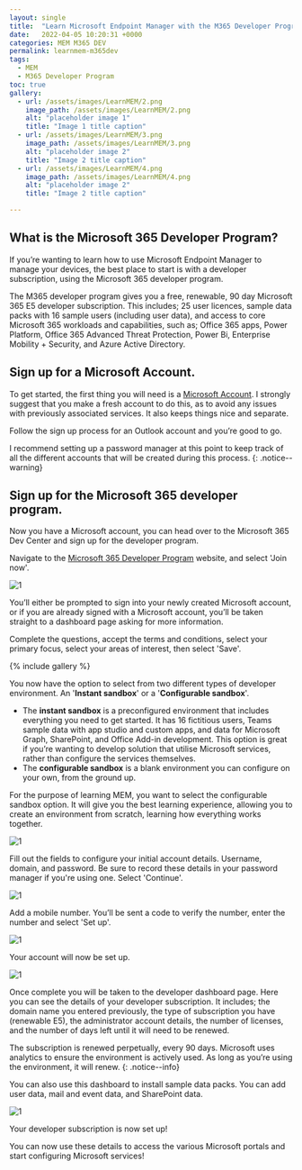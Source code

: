 ```yaml
---
layout: single
title:  "Learn Microsoft Endpoint Manager with the M365 Developer Program"
date:   2022-04-05 10:20:31 +0000
categories: MEM M365 DEV
permalink: learnmem-m365dev
tags:
  - MEM
  - M365 Developer Program
toc: true
gallery:
  - url: /assets/images/LearnMEM/2.png
    image_path: /assets/images/LearnMEM/2.png
    alt: "placeholder image 1"
    title: "Image 1 title caption"
  - url: /assets/images/LearnMEM/3.png
    image_path: /assets/images/LearnMEM/3.png
    alt: "placeholder image 2"
    title: "Image 2 title caption"
  - url: /assets/images/LearnMEM/4.png
    image_path: /assets/images/LearnMEM/4.png
    alt: "placeholder image 2"
    title: "Image 2 title caption"

---
```

## What is the Microsoft 365 Developer Program?
If you’re wanting to learn how to use Microsoft Endpoint Manager to manage your devices, the best place to start is with a developer subscription, using the Microsoft 365 developer program.

The M365 developer program gives you a free, renewable, 90 day Microsoft 365 E5 developer subscription. This includes; 25 user licences, sample data packs with 16 sample users (including user data), and access to core Microsoft 365 workloads and capabilities, such as; Office 365 apps, Power Platform, Office 365 Advanced Threat Protection, Power Bi, Enterprise Mobility + Security, and Azure Active Directory.

## Sign up for a Microsoft Account.

To get started, the first thing you will need is a [Microsoft Account](https://outlook.live.com/owa/?nlp=1&signup=1). I strongly suggest that you make a fresh account to do this, as to avoid any issues with previously associated services. It also keeps things nice and separate.

Follow the sign up process for an Outlook account and you’re good to go.


I recommend setting up a password manager at this point to keep track of all the different accounts that will be created during this process.
{: .notice--warning}


## Sign up for the Microsoft 365 developer program.

Now you have a Microsoft account, you can head over to the Microsoft 365 Dev Center and sign up for the developer program.

Navigate to the [Microsoft 365 Developer Program](http://developer.microsoft.com/en-us/microsoft-365/dev-program) website, and select 'Join now'.

![1](/assets/images/LearnMEM/1.png)

You’ll either be prompted to sign into your newly created Microsoft account, or if you are already signed with a Microsoft account, you’ll be taken straight to a dashboard page asking for more information. 

Complete the questions, accept the terms and conditions, select your primary focus, select your areas of interest, then select 'Save'.

{% include gallery  %}

You now have the option to select from two different types of developer environment. An '**Instant sandbox**' or a '**Configurable sandbox**'.

- The **instant sandbox** is a preconfigured environment that includes everything you need to get started. It has 16 fictitious users, Teams sample data with app studio and custom apps, and data for Microsoft Graph, SharePoint, and Office Add-in development. This option is great if you’re wanting to develop solution that utilise Microsoft services, rather than configure the services themselves.
- The **configurable sandbox** is a blank environment you can configure on your own, from the ground up.

For the purpose of learning MEM, you want to select the configurable sandbox option. It will give you the best learning experience, allowing you to create an environment from scratch, learning how everything works together.

![1](/assets/images/LearnMEM/5.png)

Fill out the fields to configure your initial account details. Username, domain, and password. Be sure to record these details in your password manager if you're using one. Select 'Continue'.

![1](/assets/images/LearnMEM/6.png)

Add a mobile number. You’ll be sent a code to verify the number, enter the number and select 'Set up'.

![1](/assets/images/LearnMEM/7.png)

Your account will now be set up.

![1](/assets/images/LearnMEM/8.png)

Once complete you will be taken to the developer dashboard page. Here you can see the details of your developer subscription. It includes; the domain name you entered previously, the type of subscription you have (renewable E5), the administrator account details, the number of licenses, and the number of days left until it will need to be renewed.

The subscription is renewed perpetually, every 90 days. Microsoft uses analytics to ensure the environment is actively used. As long as you’re using the environment, it will renew.
{: .notice--info}

You can also use this dashboard to install sample data packs. You can add user data, mail and event data, and SharePoint data.

![1](/assets/images/LearnMEM/9.png)

Your developer subscription is now set up!

You can now use these details to access the various Microsoft portals and start configuring Microsoft services!